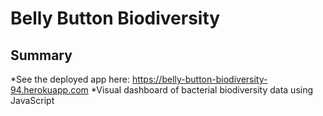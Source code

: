 # Belly Button Biodiversity
## Summary
*See the deployed app here: https://belly-button-biodiversity-94.herokuapp.com 
*Visual dashboard of bacterial biodiversity data using JavaScript
